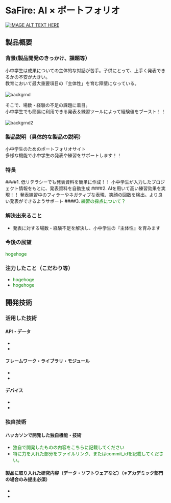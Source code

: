 # SaFire: AI × ポートフォリオ

[![IMAGE ALT TEXT HERE](https://jphacks.com/wp-content/uploads/2021/07/JPHACKS2021_ogp.jpg)](https://www.youtube.com/watch?v=LUPQFB4QyVo)

## 製品概要
### 背景(製品開発のきっかけ、課題等）
小中学生は成果についての主体的な対話が苦手。子供にとって、上手く発表できるかの不安が大きい。<br>
教育において最大重要項目の『主体性」を育む障壁になっている。
<br><br>
![backgrnd](https://user-images.githubusercontent.com/63716217/139515112-53bc04fb-c811-4244-a77a-c7127cf5feab.png)

そこで、場数・経験の不足の課題に着目。<br>
小中学生でも簡易に利用できる発表＆練習ツールによって経験値をブースト！！
<br><br>
![backgrnd2](https://user-images.githubusercontent.com/63716217/139515323-34a0c49c-12e1-4858-864b-e09789f8cbd2.png)

### 製品説明（具体的な製品の説明）
小中学生のためのポートフォリオサイト<br>
多様な機能で小中学生の発表や練習をサポートします！！<br>
### 特長
####1. 低リテラシーでも発表資料を簡単に作成！！
小中学生が入力したプロジェクト情報をもとに、発表資料を自動生成
####2. AIを用いて高い練習効果を実現！！
発表練習中のフィラーやネガティブな表現、笑顔の回数を検出。より良い発表ができるようサポート
####3. <font color='Green'>練習の採点について？</font>

### 解決出来ること
* 発表に対する場数・経験不足を解決し、小中学生の『主体性』を育みます
### 今後の展望
<font color='Green'>hogehoge</font>
### 注力したこと（こだわり等）
* <font color='Green'>hogehoge</font>
* <font color='Green'>hogehoge</font>

## 開発技術
### 活用した技術
#### API・データ
* 
* 

#### フレームワーク・ライブラリ・モジュール
* 
* 

#### デバイス
* 
* 

### 独自技術
#### ハッカソンで開発した独自機能・技術
* <font color='Green'>独自で開発したものの内容をこちらに記載してください</font>
* <font color='Green'>特に力を入れた部分をファイルリンク、またはcommit_idを記載してください。</font>


#### 製品に取り入れた研究内容（データ・ソフトウェアなど）（※アカデミック部門の場合のみ提出必須）
* 
* 
